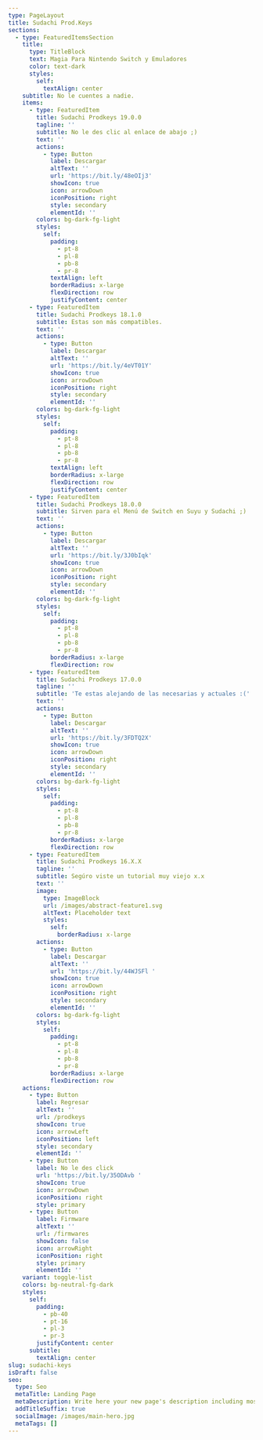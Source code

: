 ```yaml
---
type: PageLayout
title: Sudachi Prod.Keys
sections:
  - type: FeaturedItemsSection
    title:
      type: TitleBlock
      text: Magia Para Nintendo Switch y Emuladores
      color: text-dark
      styles:
        self:
          textAlign: center
    subtitle: No le cuentes a nadie.
    items:
      - type: FeaturedItem
        title: Sudachi Prodkeys 19.0.0
        tagline: ''
        subtitle: No le des clic al enlace de abajo ;)
        text: ''
        actions:
          - type: Button
            label: Descargar
            altText: ''
            url: 'https://bit.ly/48eOIj3'
            showIcon: true
            icon: arrowDown
            iconPosition: right
            style: secondary
            elementId: ''
        colors: bg-dark-fg-light
        styles:
          self:
            padding:
              - pt-8
              - pl-8
              - pb-8
              - pr-8
            textAlign: left
            borderRadius: x-large
            flexDirection: row
            justifyContent: center
      - type: FeaturedItem
        title: Sudachi Prodkeys 18.1.0
        subtitle: Estas son más compatibles.
        text: ''
        actions:
          - type: Button
            label: Descargar
            altText: ''
            url: 'https://bit.ly/4eVT01Y'
            showIcon: true
            icon: arrowDown
            iconPosition: right
            style: secondary
            elementId: ''
        colors: bg-dark-fg-light
        styles:
          self:
            padding:
              - pt-8
              - pl-8
              - pb-8
              - pr-8
            textAlign: left
            borderRadius: x-large
            flexDirection: row
            justifyContent: center
      - type: FeaturedItem
        title: Sudachi Prodkeys 18.0.0
        subtitle: Sirven para el Menú de Switch en Suyu y Sudachi ;)
        text: ''
        actions:
          - type: Button
            label: Descargar
            altText: ''
            url: 'https://bit.ly/3J0bIqk'
            showIcon: true
            icon: arrowDown
            iconPosition: right
            style: secondary
            elementId: ''
        colors: bg-dark-fg-light
        styles:
          self:
            padding:
              - pt-8
              - pl-8
              - pb-8
              - pr-8
            borderRadius: x-large
            flexDirection: row
      - type: FeaturedItem
        title: Sudachi Prodkeys 17.0.0
        tagline: ''
        subtitle: 'Te estas alejando de las necesarias y actuales :('
        text: ''
        actions:
          - type: Button
            label: Descargar
            altText: ''
            url: 'https://bit.ly/3FDTQ2X'
            showIcon: true
            icon: arrowDown
            iconPosition: right
            style: secondary
            elementId: ''
        colors: bg-dark-fg-light
        styles:
          self:
            padding:
              - pt-8
              - pl-8
              - pb-8
              - pr-8
            borderRadius: x-large
            flexDirection: row
      - type: FeaturedItem
        title: Sudachi Prodkeys 16.X.X
        tagline: ''
        subtitle: Segúro viste un tutorial muy viejo x.x
        text: ''
        image:
          type: ImageBlock
          url: /images/abstract-feature1.svg
          altText: Placeholder text
          styles:
            self:
              borderRadius: x-large
        actions:
          - type: Button
            label: Descargar
            altText: ''
            url: 'https://bit.ly/44WJSFl '
            showIcon: true
            icon: arrowDown
            iconPosition: right
            style: secondary
            elementId: ''
        colors: bg-dark-fg-light
        styles:
          self:
            padding:
              - pt-8
              - pl-8
              - pb-8
              - pr-8
            borderRadius: x-large
            flexDirection: row
    actions:
      - type: Button
        label: Regresar
        altText: ''
        url: /prodkeys
        showIcon: true
        icon: arrowLeft
        iconPosition: left
        style: secondary
        elementId: ''
      - type: Button
        label: No le des click
        url: 'https://bit.ly/35ODAvb '
        showIcon: true
        icon: arrowDown
        iconPosition: right
        style: primary
      - type: Button
        label: Firmware
        altText: ''
        url: /firmwares
        showIcon: false
        icon: arrowRight
        iconPosition: right
        style: primary
        elementId: ''
    variant: toggle-list
    colors: bg-neutral-fg-dark
    styles:
      self:
        padding:
          - pb-40
          - pt-16
          - pl-3
          - pr-3
        justifyContent: center
      subtitle:
        textAlign: center
slug: sudachi-keys
isDraft: false
seo:
  type: Seo
  metaTitle: Landing Page
  metaDescription: Write here your new page's description including most relevant keywords.
  addTitleSuffix: true
  socialImage: /images/main-hero.jpg
  metaTags: []
---
```

